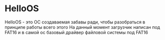 # HelloOS
HelloOS - это ОС создаваемая забавы ради, чтобы разобраться в принципе работы всего этого
На данный момент загрузчик написан под FAT16 и в самой ос базовый драйвер файловой системы под FAT16
